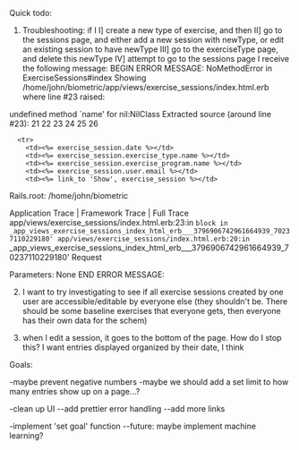 Quick todo: 

1) Troubleshooting: if I 
I] create a new type of exercise, and then 
II] go to the sessions page, and either add a new session with newType, or edit an existing session to have newType 
III] go to the exerciseType page, and delete this newType 
IV] attempt to go to the sessions page 
I receive the following message: 
  BEGIN ERROR MESSAGE: 
NoMethodError in ExerciseSessions#index
Showing /home/john/biometric/app/views/exercise_sessions/index.html.erb where line #23 raised:

undefined method `name' for nil:NilClass
Extracted source (around line #23):
21
22
23
24
25
26
              
      <tr>
        <td><%= exercise_session.date %></td>
        <td><%= exercise_session.exercise_type.name %></td>
        <td><%= exercise_session.exercise_program.name %></td>
        <td><%= exercise_session.user.email %></td>
        <td><%= link_to 'Show', exercise_session %></td>

Rails.root: /home/john/biometric

Application Trace | Framework Trace | Full Trace
app/views/exercise_sessions/index.html.erb:23:in `block in _app_views_exercise_sessions_index_html_erb___3796906742961664939_70237110229180'
app/views/exercise_sessions/index.html.erb:20:in `_app_views_exercise_sessions_index_html_erb___3796906742961664939_70237110229180'
Request

Parameters:
None 
  END ERROR MESSAGE: 


2) I want to try investigating to see if all exercise sessions created by one user are accessible/editable by everyone else (they shouldn't be. There should be some baseline exercises that everyone gets, then everyone has their own data for the schem) 

3) when I edit a session, it goes to the bottom of the page. How do I stop this? I want entries displayed organized by their date, I think

 
Goals: 

-maybe prevent negative numbers 
-maybe we should add a set limit to how many entries show up on a page...?

-clean up UI 
--add prettier error handling 
--add more links 

-implement 'set goal' function 
--future: maybe implement machine learning? 
